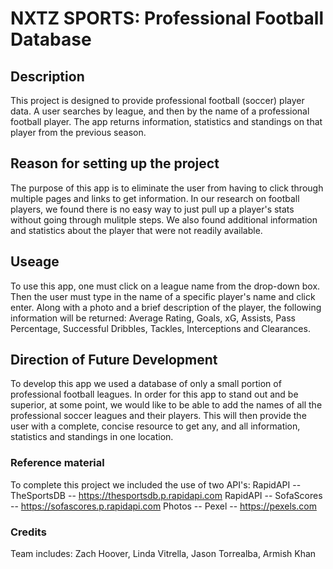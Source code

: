 # NXTZ SPORTS: Professional Football Database

## Description
This project is designed to provide professional football (soccer) player data.  A user searches by league, and then by the name of a professional football player. The app returns information, statistics and standings on that player from the previous season.

## Reason for setting up the project
The purpose of this app is to eliminate the user from having to click through multiple pages and links to get information. In our research on football players, we found there is no easy way to just pull up a player's stats without going through mulitple steps. We also found additional  information and statistics about the player that were not readily available. 

## Useage
To use this app, one must click on a league name from the drop-down box.  Then the user must type in the name of a specific player's name and 
click enter. Along with a photo and a brief description of the player, the following information will be returned: Average Rating, Goals, xG, Assists, Pass Percentage, Successful Dribbles, Tackles, Interceptions and Clearances.

## Direction of Future Development
To develop this app we used a database of only a small portion of professional football leagues. In order for this app to stand out and be
superior, at some point, we would like to be able to add the names of all the professional soccer leagues and their players. This will then provide the user with a complete, concise resource to get any, and all information, statistics and standings in one location.

### Reference material
To complete this project we included the use of two API's:
RapidAPI -- TheSportsDB -- https://thesportsdb.p.rapidapi.com
RapidAPI -- SofaScores -- https://sofascores.p.rapidapi.com
Photos -- Pexel -- https://pexels.com

### Credits
Team includes: Zach Hoover, Linda Vitrella, Jason Torrealba, Armish Khan